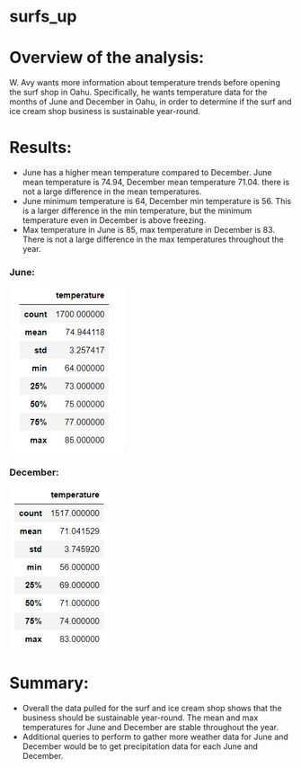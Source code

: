 # surfs_up
# Overview of the analysis:
W. Avy wants more information about temperature trends before opening the surf shop in Oahu. Specifically, he wants temperature data for the months of June and December in Oahu, in order to determine if the surf and ice cream shop business is sustainable year-round.

# Results: 
- June has a higher mean temperature compared to December. June mean temperature is 74.94, December mean temperature 71.04. there is not a large difference in the mean temperatures.  
- June minimum temperature is 64, December min temperature is 56. This is a larger difference in the min temperature, but the minimum temperature even in December is above freezing. 
- Max temperature in June is 85, max temperature in December is 83. There is not a large difference in the max temperatures throughout the year. 

### June:
![Output](June_temp.PNG)

### December:
![Output](Dec_temp.PNG)

# Summary:
- Overall the data pulled for the surf and ice cream shop shows that the business should be sustainable year-round. The mean and max temperatures for June and December are stable throughout the year. 
- Additional queries to perform to gather more weather data for June and December would be to get precipitation data for each June and December.  

